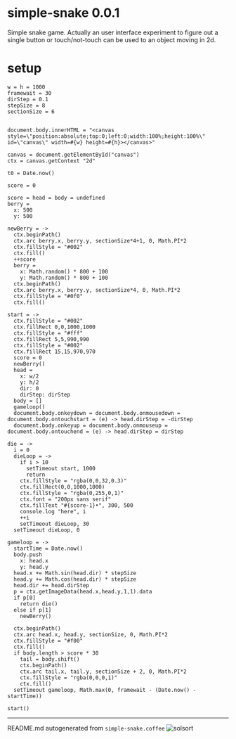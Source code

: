# simple-snake 0.0.1

Simple snake game. Actually an user interface experiment to figure out a single button or touch/not-touch can be used to an object moving in 2d.

# setup

    w = h = 1000
    framewait = 30
    dirStep = 0.1
    stepSize = 8
    sectionSize = 6
    
    
    document.body.innerHTML = "<canvas style=\"position:absolute;top:0;left:0;width:100%;height:100%\" id=\"canvas\" width=#{w} height=#{h}></canvas>"
    
    canvas = document.getElementById("canvas")
    ctx = canvas.getContext "2d"
    
    t0 = Date.now()
    
    score = 0
    
    score = head = body = undefined
    berry =
      x: 500
      y: 500
    
    newBerry = ->
      ctx.beginPath()
      ctx.arc berry.x, berry.y, sectionSize*4+1, 0, Math.PI*2
      ctx.fillStyle = "#002"
      ctx.fill()
      ++score
      berry =
        x: Math.random() * 800 + 100
        y: Math.random() * 800 + 100
      ctx.beginPath()
      ctx.arc berry.x, berry.y, sectionSize*4, 0, Math.PI*2
      ctx.fillStyle = "#0f0"
      ctx.fill()
    
    start = ->
      ctx.fillStyle = "#002"
      ctx.fillRect 0,0,1000,1000
      ctx.fillStyle = "#fff"
      ctx.fillRect 5,5,990,990
      ctx.fillStyle = "#002"
      ctx.fillRect 15,15,970,970
      score = 0
      newBerry()
      head =
        x: w/2
        y: h/2
        dir: 0
        dirStep: dirStep
      body = []
      gameloop()
      document.body.onkeydown = document.body.onmousedown = document.body.ontouchstart = (e) -> head.dirStep = -dirStep
      document.body.onkeyup = document.body.onmouseup = document.body.ontouchend = (e) -> head.dirStep = dirStep
    
    die = ->
      i = 0
      dieLoop = ->
        if i > 10
          setTimeout start, 1000
          return
        ctx.fillStyle = "rgba(0,0,32,0.3)"
        ctx.fillRect(0,0,1000,1000)
        ctx.fillStyle = "rgba(0,255,0,1)"
        ctx.font = "200px sans serif"
        ctx.fillText "#{score-1}•", 300, 500
        console.log "here", i
        ++i
        setTimeout dieLoop, 30
      setTimeout dieLoop, 0
    
    gameloop = ->
      startTime = Date.now()
      body.push
        x: head.x
        y: head.y
      head.x += Math.sin(head.dir) * stepSize
      head.y += Math.cos(head.dir) * stepSize
      head.dir += head.dirStep
      p = ctx.getImageData(head.x,head.y,1,1).data
      if p[0]
        return die()
      else if p[1]
        newBerry()
    
      ctx.beginPath()
      ctx.arc head.x, head.y, sectionSize, 0, Math.PI*2
      ctx.fillStyle = "#f00"
      ctx.fill()
      if body.length > score * 30
        tail = body.shift()
        ctx.beginPath()
        ctx.arc tail.x, tail.y, sectionSize + 2, 0, Math.PI*2
        ctx.fillStyle = "rgba(0,0,0,1)"
        ctx.fill()
      setTimeout gameloop, Math.max(0, framewait - (Date.now() - startTime))
    
    start()
    
    
    

----

README.md autogenerated from `simple-snake.coffee` ![solsort](https://ssl.solsort.com/_reputil_rasmuserik_simple-snake.png)
